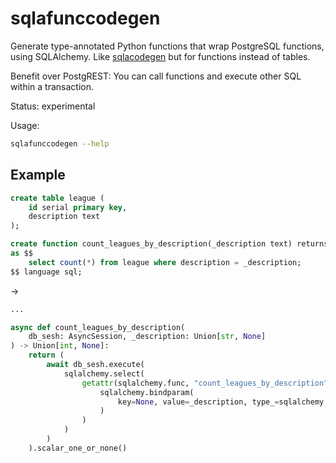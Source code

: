 # sqlafunccodegen

Generate type-annotated Python functions that wrap PostgreSQL functions, using
SQLAlchemy.
Like [sqlacodegen](https://github.com/agronholm/sqlacodegen)
but for functions instead of tables.

Benefit over PostgREST: You can call functions and execute other SQL within
a transaction.

Status: experimental

Usage:
```bash
sqlafunccodegen --help
```

## Example

```sql
create table league (
    id serial primary key,
    description text
);

create function count_leagues_by_description(_description text) returns integer
as $$
    select count(*) from league where description = _description;
$$ language sql;
```

->

```python
...

async def count_leagues_by_description(
    db_sesh: AsyncSession, _description: Union[str, None]
) -> Union[int, None]:
    return (
        await db_sesh.execute(
            sqlalchemy.select(
                getattr(sqlalchemy.func, "count_leagues_by_description")(
                    sqlalchemy.bindparam(
                        key=None, value=_description, type_=sqlalchemy.Text
                    )
                )
            )
        )
    ).scalar_one_or_none()
```